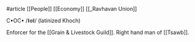 #article 
[[People]]
[[Economy]]
[[_Ravhavan Union]]

C•OC• /ǁɵǁ/ (latinized Khoch)

Enforcer for the [[Grain & Livestock Guild]]. Right hand man of [[Tsawb]].
